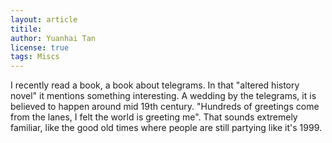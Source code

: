 ```yaml
---
layout: article
titile: 
author: Yuanhai Tan
license: true
tags: Miscs
---
```

I recently read a book, a book about telegrams. In that "altered history novel" it mentions something interesting. A wedding by the telegrams, it is believed to happen around mid 19th century. "Hundreds of greetings come from the lanes, I felt the world is greeting me". That sounds extremely familiar, like the good old times where people are still partying like it's 1999.   